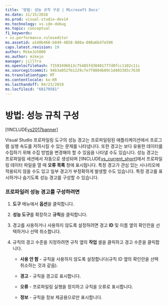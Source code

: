 ```yaml
---
title: '방법: 성능 규칙 구성 | Microsoft Docs'
ms.date: 11/15/2016
ms.prod: visual-studio-dev14
ms.technology: vs-ide-debug
ms.topic: conceptual
f1_keywords:
- vs.performance.ruleseditor
ms.assetid: a148b468-b849-4858-880a-808a6b47e596
caps.latest.revision: 19
author: MikeJo5000
ms.author: mikejo
manager: jillfra
ms.openlocfilehash: 71593496613c75485fd30481777d0fcc1102c11c
ms.sourcegitcommit: 94b3a052fb1229c7e7f8804b09c1d403385c7630
ms.translationtype: MT
ms.contentlocale: ko-KR
ms.lasthandoff: 04/23/2019
ms.locfileid: "68179581"
---
```

# <a name="how-to-configure-performance-rules"></a>방법: 성능 규칙 구성
[!INCLUDE[vs2017banner](../includes/vs2017banner.md)]

Visual Studio 프로파일링 도구의 성능 경고는 프로파일링된 애플리케이션에서 프로그램 실행 속도를 저하시킬 수 있는 문제를 나타냅니다. 또한 경고는 보다 유용한 데이터를 수집하기 위해 수집 방법을 변경해야 할 수 있음을 나타낼 수도 있습니다. 성능 경고는 프로파일링 세션에서 자동으로 생성되며 [!INCLUDE[vs_current_short](../includes/vs-current-short-md.md)]에서 프로파일링 데이터 파일을 열 때 **오류 목록** 창에 표시됩니다. 특정 경고가 관심 있는 시나리오에 적용되지 않을 수도 있고 일부 경고가 부정확하게 발생할 수도 있습니다. 특정 경고를 표시하거나 숨기도록 성능 경고를 구성할 수 있습니다.  
  
### <a name="to-configure-profiler-performance-warnings"></a>프로파일러 성능 경고를 구성하려면  
  
1. **도구** 메뉴에서 **옵션**을 클릭합니다.  
  
2. **성능 도구**를 확장하고 **규칙**을 클릭합니다.  
  
3. 경고를 사용하거나 사용하지 않도록 설정하려면 경고 **ID** 및 이름 옆의 확인란을 선택하거나 선택 취소합니다.  
  
4. 규칙의 경고 수준을 지정하려면 규칙 옆의 **작업** 셀을 클릭하고 경고 수준을 클릭합니다.  
  
    - **사용 안 함** - 규칙을 사용하지 않도록 설정합니다(규칙 ID 옆의 확인란을 선택 취소하는 것과 같음).  
  
    - **경고** - 규칙을 경고로 표시합니다.  
  
    - **오류** - 프로파일링 실행을 정지하고 규칙을 오류로 표시합니다.  
  
    - **정보** - 규칙을 정보 제공용으로만 표시합니다.

